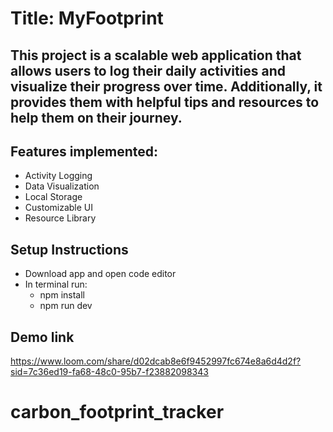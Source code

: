 # Title: MyFootprint

## This project is a scalable web application that allows users to log their daily activities and visualize their progress over time. Additionally, it provides them with helpful tips and resources to help them on their journey.

## Features implemented:

- Activity Logging
- Data Visualization
- Local Storage
- Customizable UI
- Resource Library

## Setup Instructions

- Download app and open code editor
- In terminal run:
    - npm install
    - npm run dev

## Demo link
https://www.loom.com/share/d02dcab8e6f9452997fc674e8a6d4d2f?sid=7c36ed19-fa68-48c0-95b7-f23882098343

# carbon_footprint_tracker
